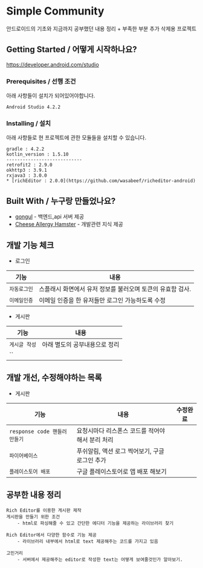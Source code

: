 # Simple Community

안드로이드의 기초와 지금까지 공부했던 내용 정리 + 부족한 부분 추가 삭제용 프로젝트

## Getting Started / 어떻게 시작하나요?

https://developer.android.com/studio

### Prerequisites / 선행 조건

아래 사항들이 설치가 되어있어야합니다.

```
Android Studio 4.2.2          
```

### Installing / 설치

아래 사항들로 현 프로젝트에 관한 모듈들을 설치할 수 있습니다.

```
gradle : 4.2.2
kotlin_version : 1.5.10
----------------------------
retrofit2 : 2.9.0
okhttp3 : 3.9.1
rxjava3 : 3.0.0
* [richEditor : 2.0.0](https://github.com/wasabeef/richeditor-android)
```

## Built With / 누구랑 만들었나요?

* [gongul](https://github.com/gongul) - 백엔드,api 서버 제공
* [Cheese Allergy Hamster](https://github.com/shlifedev) - 개발관련 지식 제공

## 개발 기능 체크

- 로그인
  
| 기능 | 내용 |
| --- | --- |
| `자동로그인` | 스플래시 화면에서 유저 정보를 불러오며 토큰의 유효함 검사. |
| `이메일인증` | 이메일 인증을 한 유저들만 로그인 가능하도록 수정 |

- 게시판
  
| 기능 | 내용 |
| --- | --- |
| `게시글 작성` | 아래 별도의 공부내용으로 정리 |
| `` |  |  

## 개발 개선, 수정해야하는 목록

- 게시판
  
| 기능 | 내용 | 수정완료 |
| --- | --- | --- |
| `response code 핸들러 만들기` | 요청시마다 리스폰스 코드를 적어야해서 분리 처리 | |
| `파이어베이스` | 푸쉬알림, 액션 로그 찍어보기, 구글 로그인 추가 | |
| `플레이스토어 배포` | 구글 플레이스토어로 앱 배포 해보기 | |


## 공부한 내용 정리

```
Rich Editor를 이용한 게시판 제작
게시판을 만들기 위한 조건
    - html로 파싱해줄 수 있고 간단한 에디터 기능을 제공하는 라이브러리 찾기

Rich Editor에서 다양한 함수로 기능 제공
    - 라이브러리 내부에서 html로 text 제공해주는 코드를 가지고 있음

고민거리
    - 서버에서 제공해주는 editor로 작성한 text는 어떻게 보여줄것인가 알아보기.
```


